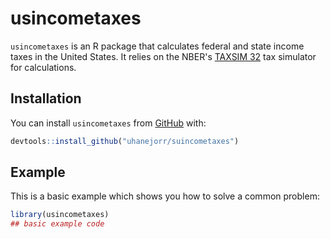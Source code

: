 # usincometaxes

<!-- badges: start -->
<!-- badges: end -->

`usincometaxes` is an R package that calculates federal and state income taxes in the United States.
It relies on the NBER's [TAXSIM 32](https://users.nber.org/~taxsim/taxsim32/) tax simulator for calculations.

## Installation

You can install `usincometaxes` from [GitHub](https://github.com/shanejorr/usincometaxes) with:

``` r
devtools::install_github("uhanejorr/suincometaxes")
```

## Example

This is a basic example which shows you how to solve a common problem:

``` r
library(usincometaxes)
## basic example code
```

